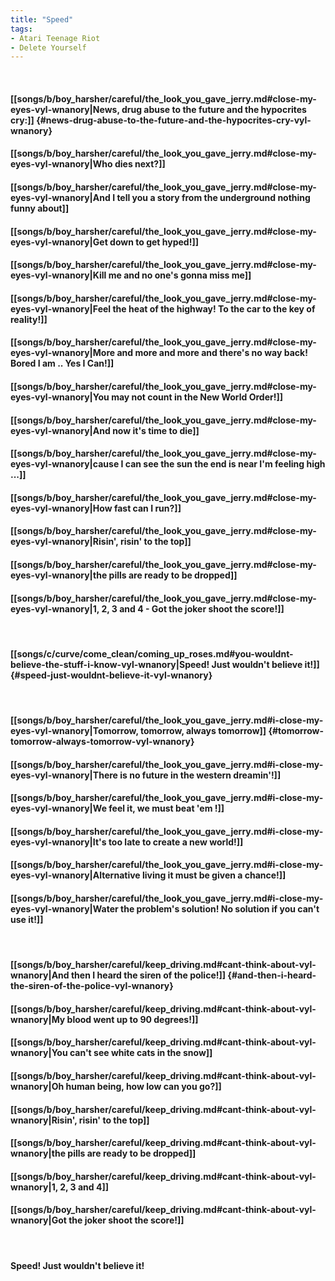 ```yaml
---
title: "Speed"
tags:
- Atari Teenage Riot
- Delete Yourself
---
```

&nbsp;
#### [[songs/b/boy_harsher/careful/the_look_you_gave_jerry.md#close-my-eyes-vyl-wnanory|News, drug abuse to the future and the hypocrites cry:]] {#news-drug-abuse-to-the-future-and-the-hypocrites-cry-vyl-wnanory}
#### [[songs/b/boy_harsher/careful/the_look_you_gave_jerry.md#close-my-eyes-vyl-wnanory|Who dies next?]]
#### [[songs/b/boy_harsher/careful/the_look_you_gave_jerry.md#close-my-eyes-vyl-wnanory|And I tell you a story from the underground nothing funny about]]
#### [[songs/b/boy_harsher/careful/the_look_you_gave_jerry.md#close-my-eyes-vyl-wnanory|Get down to get hyped!]]
#### [[songs/b/boy_harsher/careful/the_look_you_gave_jerry.md#close-my-eyes-vyl-wnanory|Kill me and no one's gonna miss me]]
#### [[songs/b/boy_harsher/careful/the_look_you_gave_jerry.md#close-my-eyes-vyl-wnanory|Feel the heat of the highway! To the car to the key of reality!]]
#### [[songs/b/boy_harsher/careful/the_look_you_gave_jerry.md#close-my-eyes-vyl-wnanory|More and more and more and there's no way back! Bored I am .. Yes I Can!]]
#### [[songs/b/boy_harsher/careful/the_look_you_gave_jerry.md#close-my-eyes-vyl-wnanory|You may not count in the New World Order!]]
#### [[songs/b/boy_harsher/careful/the_look_you_gave_jerry.md#close-my-eyes-vyl-wnanory|And now it's time to die]]
#### [[songs/b/boy_harsher/careful/the_look_you_gave_jerry.md#close-my-eyes-vyl-wnanory|cause I can see the sun the end is near I'm feeling high ...]]
#### [[songs/b/boy_harsher/careful/the_look_you_gave_jerry.md#close-my-eyes-vyl-wnanory|How fast can I run?]]
#### [[songs/b/boy_harsher/careful/the_look_you_gave_jerry.md#close-my-eyes-vyl-wnanory|Risin', risin' to the top]]
#### [[songs/b/boy_harsher/careful/the_look_you_gave_jerry.md#close-my-eyes-vyl-wnanory|the pills are ready to be dropped]]
#### [[songs/b/boy_harsher/careful/the_look_you_gave_jerry.md#close-my-eyes-vyl-wnanory|1, 2, 3 and 4 - Got the joker shoot the score!]]
&nbsp;
#### [[songs/c/curve/come_clean/coming_up_roses.md#you-wouldnt-believe-the-stuff-i-know-vyl-wnanory|Speed! Just wouldn't believe it!]] {#speed-just-wouldnt-believe-it-vyl-wnanory}
&nbsp;
#### [[songs/b/boy_harsher/careful/the_look_you_gave_jerry.md#i-close-my-eyes-vyl-wnanory|Tomorrow, tomorrow, always tomorrow]] {#tomorrow-tomorrow-always-tomorrow-vyl-wnanory}
#### [[songs/b/boy_harsher/careful/the_look_you_gave_jerry.md#i-close-my-eyes-vyl-wnanory|There is no future in the western dreamin'!]]
#### [[songs/b/boy_harsher/careful/the_look_you_gave_jerry.md#i-close-my-eyes-vyl-wnanory|We feel it, we must beat 'em !]]
#### [[songs/b/boy_harsher/careful/the_look_you_gave_jerry.md#i-close-my-eyes-vyl-wnanory|It's too late to create a new world!]]
#### [[songs/b/boy_harsher/careful/the_look_you_gave_jerry.md#i-close-my-eyes-vyl-wnanory|Alternative living it must be given a chance!]]
#### [[songs/b/boy_harsher/careful/the_look_you_gave_jerry.md#i-close-my-eyes-vyl-wnanory|Water the problem's solution! No solution if you can't use it!]]
&nbsp;
#### [[songs/b/boy_harsher/careful/keep_driving.md#cant-think-about-vyl-wnanory|And then I heard the siren of the police!]] {#and-then-i-heard-the-siren-of-the-police-vyl-wnanory}
#### [[songs/b/boy_harsher/careful/keep_driving.md#cant-think-about-vyl-wnanory|My blood went up to 90 degrees!]]
#### [[songs/b/boy_harsher/careful/keep_driving.md#cant-think-about-vyl-wnanory|You can't see white cats in the snow]]
#### [[songs/b/boy_harsher/careful/keep_driving.md#cant-think-about-vyl-wnanory|Oh human being, how low can you go?]]
#### [[songs/b/boy_harsher/careful/keep_driving.md#cant-think-about-vyl-wnanory|Risin', risin' to the top]]
#### [[songs/b/boy_harsher/careful/keep_driving.md#cant-think-about-vyl-wnanory|the pills are ready to be dropped]]
#### [[songs/b/boy_harsher/careful/keep_driving.md#cant-think-about-vyl-wnanory|1, 2, 3 and 4]]
#### [[songs/b/boy_harsher/careful/keep_driving.md#cant-think-about-vyl-wnanory|Got the joker shoot the score!]]
&nbsp;
#### Speed! Just wouldn't believe it!

